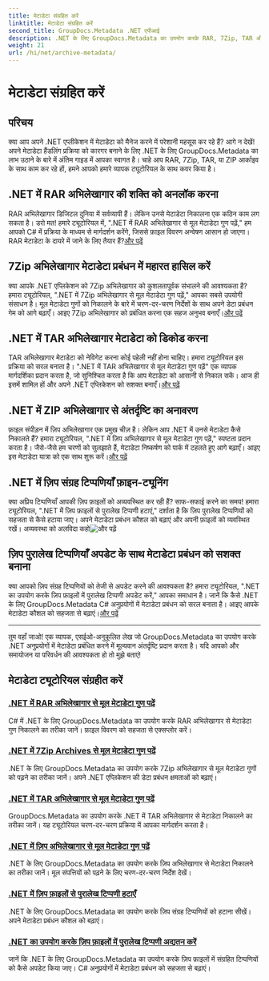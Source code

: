```yaml
---
title: मेटाडेटा संग्रहित करें
linktitle: मेटाडेटा संग्रहित करें
second_title: GroupDocs.Metadata .NET एपीआई
description: .NET के लिए GroupDocs.Metadata का उपयोग करके RAR, 7Zip, TAR और ZIP जैसे विभिन्न संग्रह प्रारूपों से मेटाडेटा गुणों को निकालने और प्रबंधित करने पर ट्यूटोरियल का अन्वेषण करें।
weight: 21
url: /hi/net/archive-metadata/
---
```


# मेटाडेटा संग्रहित करें


## परिचय

क्या आप अपने .NET एप्लीकेशन में मेटाडेटा को मैनेज करने में परेशानी महसूस कर रहे हैं? आगे न देखें! अपने मेटाडेटा हैंडलिंग प्रक्रिया को कारगर बनाने के लिए .NET के लिए GroupDocs.Metadata का लाभ उठाने के बारे में अंतिम गाइड में आपका स्वागत है। चाहे आप RAR, 7Zip, TAR, या ZIP आर्काइव के साथ काम कर रहे हों, हमने आपको हमारे व्यापक ट्यूटोरियल के साथ कवर किया है।

## .NET में RAR अभिलेखागार की शक्ति को अनलॉक करना

 RAR अभिलेखागार डिजिटल दुनिया में सर्वव्यापी हैं। लेकिन उनसे मेटाडेटा निकालना एक कठिन काम लग सकता है। डरो मत! हमारे ट्यूटोरियल में, ".NET में RAR अभिलेखागार से मूल मेटाडेटा गुण पढ़ें," हम आपको C# में प्रक्रिया के माध्यम से मार्गदर्शन करेंगे, जिससे फ़ाइल विवरण अन्वेषण आसान हो जाएगा। RAR मेटाडेटा के दायरे में जाने के लिए तैयार हैं?[और पढ़ें](./read-native-metadata-rar-archives/)

## 7Zip अभिलेखागार मेटाडेटा प्रबंधन में महारत हासिल करें

क्या आपके .NET एप्लिकेशन को 7Zip अभिलेखागार को कुशलतापूर्वक संभालने की आवश्यकता है? हमारा ट्यूटोरियल, ".NET में 7Zip अभिलेखागार से मूल मेटाडेटा गुण पढ़ें," आपका सबसे उपयोगी संसाधन है। मूल मेटाडेटा गुणों को निकालने के बारे में चरण-दर-चरण निर्देशों के साथ अपने डेटा प्रबंधन गेम को आगे बढ़ाएँ। आइए 7Zip अभिलेखागार को प्रबंधित करना एक सहज अनुभव बनाएँ।[और पढ़ें](./read-native-metadata-7zip-archives/)

## .NET में TAR अभिलेखागार मेटाडेटा को डिकोड करना

 TAR अभिलेखागार मेटाडेटा को नेविगेट करना कोई पहेली नहीं होना चाहिए। हमारा ट्यूटोरियल इस प्रक्रिया को सरल बनाता है। ".NET में TAR अभिलेखागार से मूल मेटाडेटा गुण पढ़ें" एक व्यापक मार्गदर्शिका प्रदान करता है, जो सुनिश्चित करता है कि आप मेटाडेटा को आसानी से निकाल सकें। आज ही इसमें शामिल हों और अपने .NET एप्लिकेशन को सशक्त बनाएँ।[और पढ़ें](./read-native-metadata-tar-archives/)

## .NET में ZIP अभिलेखागार से अंतर्दृष्टि का अनावरण

फ़ाइल संपीड़न में ज़िप अभिलेखागार एक प्रमुख चीज़ है। लेकिन आप .NET में उनसे मेटाडेटा कैसे निकालते हैं? हमारा ट्यूटोरियल, ".NET में ज़िप अभिलेखागार से मूल मेटाडेटा गुण पढ़ें," स्पष्टता प्रदान करता है। जैसे-जैसे हम चरणों को सुलझाते हैं, मेटाडेटा निष्कर्षण को पार्क में टहलते हुए आगे बढ़ाएँ। आइए इस मेटाडेटा यात्रा को एक साथ शुरू करें।[और पढ़ें](./read-native-metadata-zip-archives/)

## .NET में ज़िप संग्रह टिप्पणियाँ फ़ाइन-ट्यूनिंग

 क्या अप्रिय टिप्पणियाँ आपकी ज़िप फ़ाइलों को अव्यवस्थित कर रही हैं? साफ-सफाई करने का समय! हमारा ट्यूटोरियल, ".NET में ज़िप फ़ाइलों से पुरालेख टिप्पणी हटाएं," दर्शाता है कि ज़िप पुरालेख टिप्पणियों को सहजता से कैसे हटाया जाए। अपने मेटाडेटा प्रबंधन कौशल को बढ़ाएं और अपनी फ़ाइलों को व्यवस्थित रखें। अव्यवस्था को अलविदा कहो![और पढ़ें](./remove-archive-comment-zip-files/)

## ज़िप पुरालेख टिप्पणियाँ अपडेट के साथ मेटाडेटा प्रबंधन को सशक्त बनाना

क्या आपको ज़िप संग्रह टिप्पणियों को तेजी से अपडेट करने की आवश्यकता है? हमारा ट्यूटोरियल, ".NET का उपयोग करके ज़िप फ़ाइलों में पुरालेख टिप्पणी अपडेट करें," आपका समाधान है। जानें कि कैसे .NET के लिए GroupDocs.Metadata C# अनुप्रयोगों में मेटाडेटा प्रबंधन को सरल बनाता है। आइए आपके मेटाडेटा कौशल को सहजता से बढ़ाएं।[और पढ़ें](./update-archive-comment-zip-files/)

---

तुम वहाँ जाओ! एक व्यापक, एसईओ-अनुकूलित लेख जो GroupDocs.Metadata का उपयोग करके .NET अनुप्रयोगों में मेटाडेटा प्रबंधित करने में मूल्यवान अंतर्दृष्टि प्रदान करता है। यदि आपको और समायोजन या परिवर्धन की आवश्यकता हो तो मुझे बताएं!
## मेटाडेटा ट्यूटोरियल संग्रहीत करें
### [.NET में RAR अभिलेखागार से मूल मेटाडेटा गुण पढ़ें](./read-native-metadata-rar-archives/)
C# में .NET के लिए GroupDocs.Metadata का उपयोग करके RAR अभिलेखागार से मेटाडेटा गुण निकालने का तरीका जानें। फ़ाइल विवरण को सहजता से एक्सप्लोर करें।
### [.NET में 7Zip Archives से मूल मेटाडेटा गुण पढ़ें](./read-native-metadata-7zip-archives/)
.NET के लिए GroupDocs.Metadata का उपयोग करके 7Zip अभिलेखागार से मूल मेटाडेटा गुणों को पढ़ने का तरीका जानें। अपने .NET एप्लिकेशन की डेटा प्रबंधन क्षमताओं को बढ़ाएं।
### [.NET में TAR अभिलेखागार से मूल मेटाडेटा गुण पढ़ें](./read-native-metadata-tar-archives/)
GroupDocs.Metadata का उपयोग करके .NET में TAR अभिलेखागार से मेटाडेटा निकालने का तरीका जानें। यह ट्यूटोरियल चरण-दर-चरण प्रक्रिया में आपका मार्गदर्शन करता है।
### [.NET में ज़िप अभिलेखागार से मूल मेटाडेटा गुण पढ़ें](./read-native-metadata-zip-archives/)
.NET के लिए GroupDocs.Metadata का उपयोग करके ज़िप अभिलेखागार से मेटाडेटा निकालने का तरीका जानें। मूल संपत्तियों को पढ़ने के लिए चरण-दर-चरण निर्देश देखें।
### [.NET में ज़िप फ़ाइलों से पुरालेख टिप्पणी हटाएँ](./remove-archive-comment-zip-files/)
.NET के लिए GroupDocs.Metadata का उपयोग करके ज़िप संग्रह टिप्पणियों को हटाना सीखें। अपने मेटाडेटा प्रबंधन कौशल को बढ़ाएं।
### [.NET का उपयोग करके ज़िप फ़ाइलों में पुरालेख टिप्पणी अद्यतन करें](./update-archive-comment-zip-files/)
जानें कि .NET के लिए GroupDocs.Metadata का उपयोग करके ज़िप फ़ाइलों में संग्रहित टिप्पणियों को कैसे अपडेट किया जाए। C# अनुप्रयोगों में मेटाडेटा प्रबंधन को सहजता से बढ़ाएं।